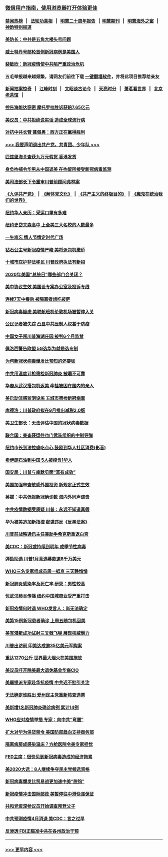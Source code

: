 ### [微信用户指南，使用浏览器打开体验更佳](https://github.com/gfw-breaker/banned-news1/blob/master/indexes/wechat-guide.md?t=0)
#### [禁闻热榜](热点新闻.md?t=0)  &nbsp;&nbsp;|&nbsp;&nbsp; [法轮功真相](https://github.com/gfw-breaker/truth/blob/master/README.md?t=0) &nbsp;&nbsp;|&nbsp;&nbsp; [明慧二十周年报告](https://github.com/gfw-breaker/mh-reports/blob/master/README.md?t=0) &nbsp;&nbsp;|&nbsp;&nbsp;[明慧期刊](https://github.com/gfw-breaker/mh-qikan) &nbsp;&nbsp;|&nbsp;&nbsp; [明慧海外之窗](https://github.com/gfw-breaker/mh-news/blob/master/README.md?t=0) &nbsp;&nbsp;|&nbsp;&nbsp; [神韵特别报道](https://github.com/gfw-breaker/mh-news/blob/master/shenyun.md?t=0)
#### [美防长：中共是五角大楼头号问题](../pages/nsc412/n11871768.md?t=02160744) 
#### [威士特丹号邮轮首例新冠病例是美国人](../pages/nsc412/n11871731.md?t=02160744) 
#### [裴敏欣：新冠疫情使中共陷严重政治危机](../pages/nsc412/n11871514.md?t=02160744) 
#### 五毛举报越来越频繁，请网友们前往下载 [一键翻墙软件](https://github.com/gfw-breaker/ssr-accounts)，并将此项目推荐给亲友
#### [新闻拍案惊奇](https://github.com/gfw-breaker/banned-news1/blob/master/pages/link4.md) &nbsp;&nbsp;|&nbsp;&nbsp; [江峰时刻](https://github.com/gfw-breaker/banned-news1/blob/master/pages/link4.md) &nbsp;&nbsp;|&nbsp;&nbsp; [文昭谈古论今](https://github.com/gfw-breaker/banned-news1/blob/master/pages/link4.md) &nbsp;&nbsp;|&nbsp;&nbsp; [天亮时分](https://github.com/gfw-breaker/banned-news1/blob/master/pages/link4.md) &nbsp;&nbsp;|&nbsp;&nbsp; [萧茗看世界](https://github.com/gfw-breaker/banned-news1/blob/master/pages/link4.md) &nbsp;&nbsp;|&nbsp;&nbsp; [北京老茶馆](https://github.com/gfw-breaker/banned-news1/blob/master/pages/link4.md) &nbsp;&nbsp;|&nbsp;&nbsp; 
#### [控告海能达窃密 摩托罗拉胜诉获赔7.65亿元](../pages/nsc412/n11871594.md?t=02160744) 
#### [美议员：中共拒绝说实话 造成全球流行病](../pages/nsc412/n11871582.md?t=02160744) 
#### [对抗中共长臂 蓬佩奥：西方正在赢得胜利](../pages/nsc412/n11871500.md?t=02160744) 
#### [>>> 我要声明退出共产党、共青团、少年队 <<<](https://github.com/begood0513/goodnews/blob/master/quit/letter.md) 
#### [匹兹堡海关查获九万元假货 香港发货](../pages/nsc412/n11870716.md?t=02160744) 
#### [身负拘捕令华男从中国返美  在拘留所接受新冠病毒监测](../pages/nsc412/n11870710.md?t=02160744) 
#### [美司法部长下令重审川普前顾问弗林案](../pages/nsc412/n11870258.md?t=02160744) 
#### [《九评共产党》](https://github.com/begood0513/9ping.md/blob/master/README.md) &nbsp;|&nbsp; [《解体党文化》](../../../../jtdwh.md/blob/master/README.md)  &nbsp;|&nbsp; [《共产主义的终极目的》](../../../../gczydzjmd.md/blob/master/README.md) &nbsp;|&nbsp; [《魔鬼在统治我们的世界》](../../../../mgztzwmdsj.md/blob/master/README.md) 
#### [纽约华人亲历：采运口罩有多难](../pages/nsc412/n11870531.md?t=02160744) 
#### [纽约史岱文森高中  上全美三大名校的人数最多](../pages/nsc412/n11870557.md?t=02160744) 
#### [一生难忘 情人节情定时代广场](../pages/nsc412/n11870536.md?t=02160744) 
#### [钻石公主号新冠疫情严峻 美将派包机撤侨](../pages/nsc412/n11870505.md?t=02160744) 
#### [十城市庇护非法移民 川普政府执法有新招](../pages/nsc412/n11870410.md?t=02160744) 
#### [2020年美国“总统日”哪些部门会关闭？](../pages/nsc412/n11870148.md?t=02160744) 
#### [美中协议生效 美国设专案办公室及投诉专线](../pages/nsc412/n11870266.md?t=02160744) 
#### [连续7天中餐后 被隔离者想吃披萨](../pages/nsc412/n11870243.md?t=02160744) 
#### [新冠病毒疑虑 美联航班机伦敦机场被暂停入关](../pages/nsc412/n11870015.md?t=02160744) 
#### [公民记者被失踪 凸显中共压制人权甚于防疫](../pages/nsc412/n11870042.md?t=02160744) 
#### [中国女子闯川普海湖庄园 被判6个月监禁](../pages/nsc412/n11869919.md?t=02160744) 
#### [佩洛西警告欧盟 5G选华为就是选专制](../pages/nsc412/n11869898.md?t=02160744) 
#### [为何新冠状病毒爆发比预知的还要猛](../pages/nsc412/n11869828.md?t=02160744) 
#### [中共用温度计枪筛检新冠肺炎 被曝不可靠](../pages/nsc412/n11869707.md?t=02160744) 
#### [华裔从武汉搭包机返美 牵挂被困在国内的亲人](../pages/nsc412/n11869711.md?t=02160744) 
#### [美启动流感监测设施 五城市筛检新冠病毒](../pages/nsc412/n11869689.md?t=02160744) 
#### [库德洛：川普政府拟在9月推出减税2.0版](../pages/nsc412/n11869627.md?t=02160744) 
#### [美卫生部长：无法评估中国的冠状病毒数据](../pages/nsc412/n11869301.md?t=02160744) 
#### [联合国：美查获运往也门武装组织的中制导弹](../pages/nsc412/n11868677.md?t=02160744) 
#### [纽约市长到法拉盛吃点心  鼓励到华人社区消费(影音)](../pages/nsc412/n11868197.md?t=02160744) 
#### [卖伊朗石油到中国  5人被控含1华人](../pages/nsc412/n11867988.md?t=02160744) 
#### [国安局：川普与库默见面“富有成效”](../pages/nsc412/n11867976.md?t=02160744) 
#### [美国加强审查敏感外国投资 新规定正式生效](../pages/nsc412/n11868041.md?t=02160744) 
#### [英媒：中共低报新冠确诊数 海内外同声谴责](../pages/nsc412/n11867421.md?t=02160744) 
#### [中共疫情数据受质疑 川普：永远不知道真假](../pages/nsc412/n11867195.md?t=02160744) 
#### [华为被美追加新指控 密谋违反《反黑法案》](../pages/nsc412/n11867191.md?t=02160744) 
#### [川普前战略通讯主任兼助手希克斯重返白宫](../pages/nsc412/n11867104.md?t=02160744) 
#### [美CDC：新冠或持续到明年 成季节性病毒](../pages/nsc412/n11867279.md?t=02160744) 
#### [弹劾助选 川普1月竞选募款逾6千万美元](../pages/nsc412/n11866950.md?t=02160744) 
#### [WHO三名专家组成员周一抵京 三天静悄悄](../pages/nsc412/n11866947.md?t=02160744) 
#### [新冠肺炎感染率及死亡率 研究：男性较高](../pages/nsc412/n11866956.md?t=02160744) 
#### [忧武汉肺炎传播 纽约中国城商业受严重打击](../pages/nsc412/n11866902.md?t=02160744) 
#### [新冠疫情何时退 WHO发言人：尚无法确定](../pages/nsc412/n11866864.md?t=02160744) 
#### [美第15例新冠患者确诊 上周五随包机回美](../pages/nsc412/n11866852.md?t=02160744) 
#### [美军潜艇成功试射三叉戟飞弹 展现核威慑力](../pages/nsc412/n11866046.md?t=02160744) 
#### [川普出访前 印美达成逾35亿美元军购案](../pages/nsc412/n11865444.md?t=02160744) 
#### [重达1270公斤 世界最大烟火在美国施放](../pages/nsc412/n11865198.md?t=02160744) 
#### [美议员吁开除美最大退休基金华裔CIO](../pages/nsc412/n11865230.md?t=02160744) 
#### [美屡提派专家赴华抗疫情 中共迟不批引关注](../pages/nsc412/n11864719.md?t=02160744) 
#### [无法确定谁胜出 爱州民主党重新核查选票](../pages/nsc412/n11864830.md?t=02160744) 
#### [美新增1名新冠肺炎确诊病例 累计14例](../pages/nsc412/n11864893.md?t=02160744) 
#### [WHO应对疫情举措 专家：向中共“弯腰”](../pages/nsc412/n11864727.md?t=02160744) 
#### [扩大对华为供货禁令 美国防部趋向支持商务部](../pages/nsc412/n11864773.md?t=02160744) 
#### [隔离病房成感染温床？方舱医院令美专家担忧](../pages/nsc412/n11864575.md?t=02160744) 
#### [FED主席：很快见到新冠病毒造成的经济拖累](../pages/nsc412/n11864507.md?t=02160744) 
#### [美2020大选：8人继续争夺民主党候选资格](../pages/nsc412/n11864327.md?t=02160744) 
#### [新冠病毒爆发比贸易战更加速中美“脱钩”](../pages/nsc412/n11864470.md?t=02160744) 
#### [新冠疫情冲击国际邮政 美暂停往中港快递保证](../pages/nsc412/n11864207.md?t=02160744) 
#### [共和党资深参议员开始调查拜登父子](../pages/nsc412/n11863984.md?t=02160744) 
#### [中共预测疫情4月消退 美CDC：言之过早](../pages/nsc412/n11864310.md?t=02160744) 
#### [反渗透 FBI正瞄准中共在各州政治干预](../pages/nsc412/n11864300.md?t=02160744) 

----
#### [ >>> 更早内容 <<< ](../indexes/nsc412-earlier.md)
